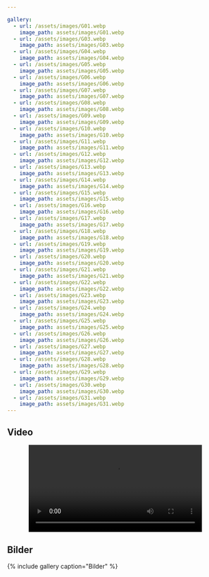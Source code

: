 ```yaml
---

gallery:
  - url: /assets/images/G01.webp
    image_path: assets/images/G01.webp
  - url: /assets/images/G03.webp
    image_path: assets/images/G03.webp
  - url: /assets/images/G04.webp
    image_path: assets/images/G04.webp
  - url: /assets/images/G05.webp
    image_path: assets/images/G05.webp
  - url: /assets/images/G06.webp
    image_path: assets/images/G06.webp
  - url: /assets/images/G07.webp
    image_path: assets/images/G07.webp
  - url: /assets/images/G08.webp
    image_path: assets/images/G08.webp
  - url: /assets/images/G09.webp
    image_path: assets/images/G09.webp
  - url: /assets/images/G10.webp
    image_path: assets/images/G10.webp
  - url: /assets/images/G11.webp
    image_path: assets/images/G11.webp
  - url: /assets/images/G12.webp
    image_path: assets/images/G12.webp
  - url: /assets/images/G13.webp
    image_path: assets/images/G13.webp
  - url: /assets/images/G14.webp
    image_path: assets/images/G14.webp
  - url: /assets/images/G15.webp
    image_path: assets/images/G15.webp
  - url: /assets/images/G16.webp
    image_path: assets/images/G16.webp
  - url: /assets/images/G17.webp
    image_path: assets/images/G17.webp
  - url: /assets/images/G18.webp
    image_path: assets/images/G18.webp
  - url: /assets/images/G19.webp
    image_path: assets/images/G19.webp
  - url: /assets/images/G20.webp
    image_path: assets/images/G20.webp
  - url: /assets/images/G21.webp
    image_path: assets/images/G21.webp
  - url: /assets/images/G22.webp
    image_path: assets/images/G22.webp
  - url: /assets/images/G23.webp
    image_path: assets/images/G23.webp
  - url: /assets/images/G24.webp
    image_path: assets/images/G24.webp
  - url: /assets/images/G25.webp
    image_path: assets/images/G25.webp
  - url: /assets/images/G26.webp
    image_path: assets/images/G26.webp
  - url: /assets/images/G27.webp
    image_path: assets/images/G27.webp
  - url: /assets/images/G28.webp
    image_path: assets/images/G28.webp
  - url: /assets/images/G29.webp
    image_path: assets/images/G29.webp
  - url: /assets/images/G30.webp
    image_path: assets/images/G30.webp
  - url: /assets/images/G31.webp
    image_path: assets/images/G31.webp
---
```


## Video

<!-- TODO Hat Quasi die Rechte? + Geht auf GitHub? -->
<center>
    <video width="80%" height="auto" controls  controlsList="nodownload"  oncontextmenu="return false;" >
      <source src="../../assets/images/V.mp4" type="video/mp4">
    </video>
</center>

## Bilder

{% include gallery caption="Bilder" %}

